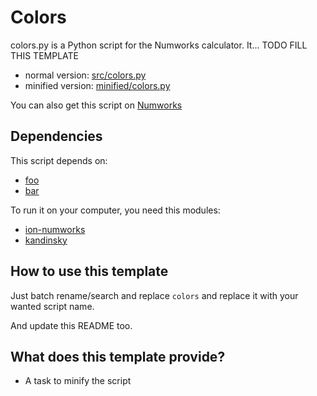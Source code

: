 # Colors

colors.py is a Python script for the Numworks calculator. It... TODO FILL THIS TEMPLATE

- normal version: [src/colors.py](src/colors.py)
- minified version: [minified/colors.py](src/colors.py)

You can also get this script on [Numworks](https://my.numworks.com/python/[USERNAME]/colors)


## Dependencies

This script depends on:
- [foo](https://my.numworks.com/python/[USERNAME]/colors)
- [bar](https://github.com/[USERNAME]/[REPOSITORY-NAME])


To run it on your computer, you need this modules:
- [ion-numworks](https://pypi.org/project/ion-numworks/)
- [kandinsky](https://pypi.org/project/kandinsky/)


## How to use this template

Just batch rename/search and replace `colors` and replace it with your wanted script name.

And update this README too.


## What does this template provide?

- A task to minify the script